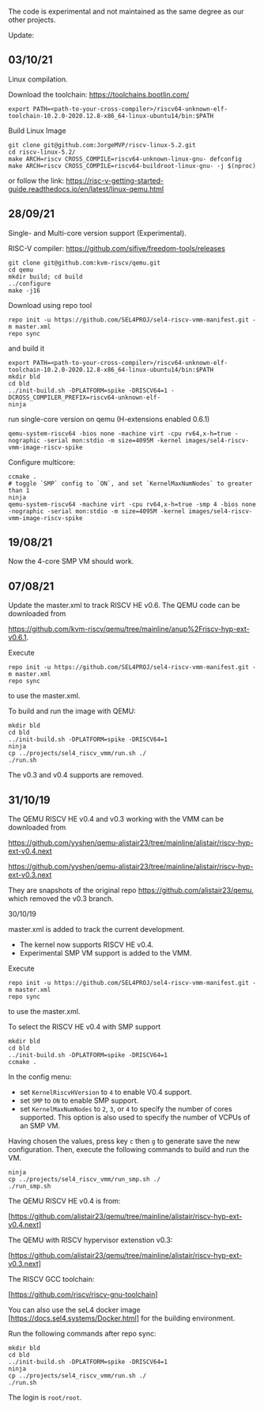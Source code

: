 The code is experimental and not maintained as the same degree as our other projects.

Update:

## 03/10/21

Linux compilation.

Download the toolchain: https://toolchains.bootlin.com/
```console
export PATH=<path-to-your-cross-compiler>/riscv64-unknown-elf-toolchain-10.2.0-2020.12.8-x86_64-linux-ubuntu14/bin:$PATH
```

Build Linux Image
```console
git clone git@github.com:JorgeMVP/riscv-linux-5.2.git
cd riscv-linux-5.2/
make ARCH=riscv CROSS_COMPILE=riscv64-unknown-linux-gnu- defconfig
make ARCH=riscv CROSS_COMPILE=riscv64-buildroot-linux-gnu- -j $(nproc)
```

or follow the link: https://risc-v-getting-started-guide.readthedocs.io/en/latest/linux-qemu.html

## 28/09/21
Single- and Multi-core version support (Experimental).

RISC-V compiler: https://github.com/sifive/freedom-tools/releases

```console
git clone git@github.com:kvm-riscv/qemu.git
cd qemu
mkdir build; cd build
../configure
make -j16
```

Download using repo tool
```console
repo init -u https://github.com/SEL4PROJ/sel4-riscv-vmm-manifest.git -m master.xml
repo sync
```

and build it
```console
export PATH=<path-to-your-cross-compiler>/riscv64-unknown-elf-toolchain-10.2.0-2020.12.8-x86_64-linux-ubuntu14/bin:$PATH
mkdir bld
cd bld
../init-build.sh -DPLATFORM=spike -DRISCV64=1 -DCROSS_COMPILER_PREFIX=riscv64-unknown-elf-
ninja
```

run single-core version on qemu (H-extensions enabled 0.6.1)
```console
qemu-system-riscv64 -bios none -machine virt -cpu rv64,x-h=true -nographic -serial mon:stdio -m size=4095M -kernel images/sel4-riscv-vmm-image-riscv-spike
```

Configure multicore:
```console
ccmake .
# toggle `SMP` config to `ON`, and set `KernelMaxNumNodes` to greater than 1
ninja
qemu-system-riscv64 -machine virt -cpu rv64,x-h=true -smp 4 -bios none -nographic -serial mon:stdio -m size=4095M -kernel images/sel4-riscv-vmm-image-riscv-spike
```


## 19/08/21
Now the 4-core SMP VM should work.

## 07/08/21

Update the master.xml to track RISCV HE v0.6. The QEMU code can be downloaded from

<https://github.com/kvm-riscv/qemu/tree/mainline/anup%2Friscv-hyp-ext-v0.6.1>.

Execute
```console
repo init -u https://github.com/SEL4PROJ/sel4-riscv-vmm-manifest.git -m master.xml
repo sync
```
to use the master.xml.


To build and run the image with QEMU:
```console
mkdir bld
cd bld
../init-build.sh -DPLATFORM=spike -DRISCV64=1
ninja
cp ../projects/sel4_riscv_vmm/run.sh ./
./run.sh
```

The v0.3 and v0.4 supports are removed.



## 31/10/19

The QEMU RISCV HE v0.4 and v0.3 working with the VMM can be downloaded from

<https://github.com/yyshen/qemu-alistair23/tree/mainline/alistair/riscv-hyp-ext-v0.4.next>

<https://github.com/yyshen/qemu-alistair23/tree/mainline/alistair/riscv-hyp-ext-v0.3.next>

They are snapshots of the original repo <https://github.com/alistair23/qemu>, which removed the
v0.3 branch.


30/10/19

master.xml is added to track the current development.
* The kernel now supports RISCV HE v0.4.
* Experimental SMP VM support is added to the VMM.

Execute
```console
repo init -u https://github.com/SEL4PROJ/sel4-riscv-vmm-manifest.git -m master.xml
repo sync
```
to use the master.xml.

To select the RISCV HE v0.4 with SMP support
```console
mkdir bld
cd bld
../init-build.sh -DPLATFORM=spike -DRISCV64=1
ccmake .
```
In the config menu:
* set `KernelRiscvHVersion` to `4` to enable V0.4 support.
* set `SMP` to `ON` to enable SMP support.
* set `KernelMaxNumNodes` to `2`, `3`, or `4` to specify the number of cores supported.
This option is also used to specify the number of VCPUs of an SMP VM.

Having chosen the values, press key `c` then `g` to generate save the new configuration.
Then, execute the following commands to build and run the VM.

```console
ninja
cp ../projects/sel4_riscv_vmm/run_smp.sh ./
./run_smp.sh
```

The QEMU RISCV HE v0.4 is from:

[https://github.com/alistair23/qemu/tree/mainline/alistair/riscv-hyp-ext-v0.4.next]


The QEMU with RISCV hypervisor extenstion v0.3:

[https://github.com/alistair23/qemu/tree/mainline/alistair/riscv-hyp-ext-v0.3.next]

The RISCV GCC toolchain:

[https://github.com/riscv/riscv-gnu-toolchain]

You can also use the seL4 docker image [https://docs.sel4.systems/Docker.html] for the building environment.

Run the following commands after repo sync:

```console
mkdir bld
cd bld
../init-build.sh -DPLATFORM=spike -DRISCV64=1
ninja
cp ../projects/sel4_riscv_vmm/run.sh ./
./run.sh
```

The login is `root/root`.
